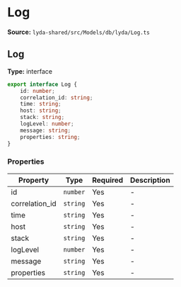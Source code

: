 # Log

**Source:** `lyda-shared/src/Models/db/lyda/Log.ts`

## Log

**Type:** interface

```typescript
export interface Log {
    id: number;
    correlation_id: string;
    time: string;
    host: string;
    stack: string;
    logLevel: number;
    message: string;
    properties: string;
}
```

### Properties

| Property | Type | Required | Description |
|----------|------|----------|-------------|
| id | `number` | Yes | - |
| correlation_id | `string` | Yes | - |
| time | `string` | Yes | - |
| host | `string` | Yes | - |
| stack | `string` | Yes | - |
| logLevel | `number` | Yes | - |
| message | `string` | Yes | - |
| properties | `string` | Yes | - |


